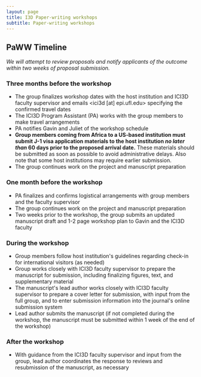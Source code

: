 ```yaml
---
layout: page
title: I3D Paper-writing workshops
subtitle: Paper-writing workshops
---
```


## PaWW Timeline

_We will attempt to review proposals and notify applicants of the outcome within two weeks of proposal submission._

### Three months before the workshop
- The group finalizes workshop dates with the host institution and ICI3D faculty supervisor and emails <ici3d [at] epi.ufl.edu> specifying the confirmed travel dates
- The ICI3D Program Assistant (PA) works with the group members to make travel arrangements
- PA notifies Gavin and Juliet of the workshop schedule
- **Group members coming from Africa to a US-based institution must submit J-1 visa application materials to the host institution _no later than_ 60 days prior to the proposed arrival date.** These materials should be submitted as soon as possible to avoid administrative delays. Also note that some host institutions may require earlier submission.
- The group continues work on the project and manuscript preparation

### One month before the workshop
- PA finalizes and confirms logistical arrangements with group members and the faculty supervisor
- The group continues work on the project and manuscript preparation
- Two weeks prior to the workshop, the group submits an updated manuscript draft and 1-2 page workshop plan to Gavin and the ICI3D faculty

### During the workshop
- Group members follow host institution's guidelines regarding check-in for international visitors (as needed)
- Group works closely with ICI3D faculty supervisor to prepare the manuscript for submission, including finalizing figures, text, and supplementary material
- The manuscript's lead author works closely with ICI3D faculty supervisor to prepare a cover letter for submission, with input from the full group, and to enter submission information into the journal's online submission system
- Lead author submits the manuscript (if not completed during the workshop, the manuscript must be submitted within 1 week of the end of the workshop)

### After the workshop
- With guidance from the ICI3D faculty supervisor and input from the group, lead author coordinates the response to reviews and resubmission of the manuscript, as necessary

